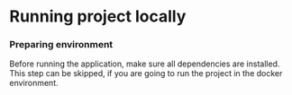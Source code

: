 # Running project locally

### Preparing environment
Before running the application, make sure all dependencies are installed.
This step can be skipped, if you are going to run the project in the docker environment.
